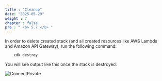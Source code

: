 ```yaml
---
title : "Cleanup"
date: "2025-05-29"
weight : 7
chapter : false
pre : " <b> 5.7 </b> "
---
```



In order to delete created stack (and all created resources like AWS Lambda and Amazon API Gateway), run the following command:

```csharp
    cdk destroy
```

You will see output like this once the stack is destroyed:

![ConnectPrivate](../../images/5-Infrastructure/5.22.png)
